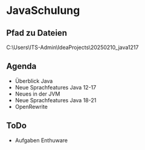 # JavaSchulung

## Pfad zu Dateien

C:\Users\ITS-Admin\IdeaProjects\20250210_java1217

## Agenda

* Überblick Java
* Neue Sprachfeatures Java 12-17
* Neues in der JVM
* Neue Sprachfeatures Java 18-21
* OpenRewrite

## ToDo

* Aufgaben Enthuware